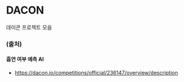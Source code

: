 # DACON
데이콘 프로젝트 모음

### (출처)
#### 흡연 여부 예측 AI
- https://dacon.io/competitions/official/236147/overview/description